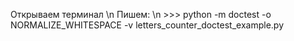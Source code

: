 Открываем терминал \n
Пишем: \n
\>>> python -m doctest -o NORMALIZE_WHITESPACE -v letters_counter_doctest_example.py
